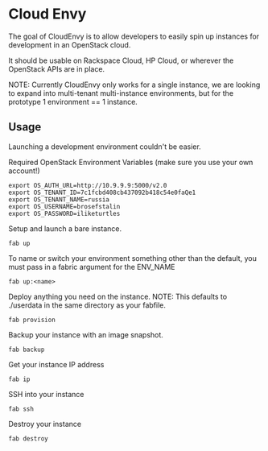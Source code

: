# Cloud Envy

The goal of CloudEnvy is to allow developers to easily spin up instances
for development in an OpenStack cloud.

It should be usable on Rackspace Cloud, HP Cloud, or wherever the
OpenStack APIs are in place.

NOTE: Currently CloudEnvy only works for a single instance, we are
looking to expand into multi-tenant multi-instance environments, but for
the prototype 1 environment == 1 instance.

## Usage

Launching a development environment couldn't be easier.

Required OpenStack Environment Variables (make sure you use your own
account!)

    export OS_AUTH_URL=http://10.9.9.9:5000/v2.0
    export OS_TENANT_ID=7c1fcbd408cb437092b418c54e0faQe1
    export OS_TENANT_NAME=russia
    export OS_USERNAME=brosefstalin
    export OS_PASSWORD=iliketurtles

Setup and launch a bare instance.

    fab up  

To name or switch your environment something other than the default, you must pass in
a fabric argument for the ENV_NAME

    fab up:<name>

Deploy anything you need on the instance. NOTE: This defaults to
./userdata in the same directory as your fabfile.

    fab provision

Backup your instance with an image snapshot.

    fab backup

Get your instance IP address

    fab ip

SSH into your instance

    fab ssh

Destroy your instance

    fab destroy

